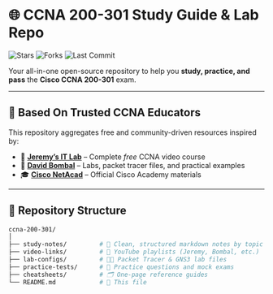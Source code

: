 # 🌐 CCNA 200-301 Study Guide & Lab Repo

![Stars](https://img.shields.io/github/stars/yourusername/ccna-200-301?style=social)
![Forks](https://img.shields.io/github/forks/yourusername/ccna-200-301?style=social)
![Last Commit](https://img.shields.io/github/last-commit/yourusername/ccna-200-301)

Your all-in-one open-source repository to help you **study, practice, and pass** the **Cisco CCNA 200-301** exam.

---

## 🧠 Based On Trusted CCNA Educators

This repository aggregates free and community-driven resources inspired by:

- 🎥 **[Jeremy’s IT Lab](https://youtu.be/H8W9oMNSuwo?list=PLxbwE86jKRgMpuZuLBivzlM8s2Dk5lXBQ)** – Complete *free* CCNA video course
- 🧪 **[David Bombal](https://youtu.be/tj3yCZWOWYc?list=PLw6kwOJVj3MbMZ8B72ZgUryj8OSETC0ds)** – Labs, packet tracer files, and practical examples
- 🎓 **[Cisco NetAcad](https://www.netacad.com/)** – Official Cisco Academy materials

---

## 📁 Repository Structure

```bash
ccna-200-301/
│
├── study-notes/         # 📘 Clean, structured markdown notes by topic
├── video-links/         # 🎥 YouTube playlists (Jeremy, Bombal, etc.)
├── lab-configs/         # 🧑‍💻 Packet Tracer & GNS3 lab files
├── practice-tests/      # 🧪 Practice questions and mock exams
├── cheatsheets/         # 🗂️ One-page reference guides
└── README.md            # 📄 This file
